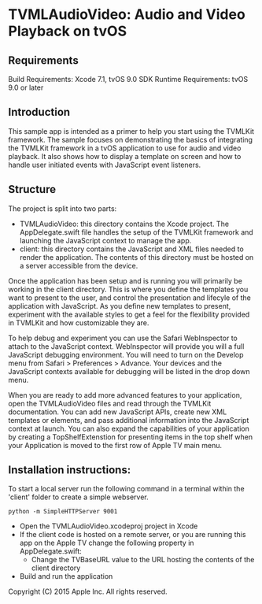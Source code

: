 # TVMLAudioVideo: Audio and Video Playback on tvOS

## Requirements
Build Requirements: Xcode 7.1, tvOS 9.0 SDK
Runtime Requirements: tvOS 9.0 or later

## Introduction
This sample app is intended as a primer to help you start using the TVMLKit framework. The sample focuses on demonstrating the basics of integrating the TVMLKit framework in a tvOS application to use for audio and video playback. It also shows how to display a template on screen and how to handle user initiated events with JavaScript event listeners. 

## Structure
The project is split into two parts:
- TVMLAudioVideo: this directory contains the Xcode project. The AppDelegate.swift file handles the setup of the TVMLKit framework and launching the JavaScript context to manage the app.
- client: this directory contains the JavaScript and XML files needed to render the application. The contents of this directory must be hosted on a server accessible from the device.

Once the application has been setup and is running you will primarily be working in the client directory. This is where you define the templates you want to present to the user, and control the presentation and lifecyle of the application with JavaScript. As you define new templates to present, experiment with the available styles to get a feel for the flexibility provided in TVMLKit and how customizable they are.

To help debug and experiment you can use the Safari WebInspector to attach to the JavaScript context. WebInspector will provide you will a full JavaScript debugging environment. You will need to turn on the Develop menu from Safari > Preferences > Advance. Your devices and the JavaScript contexts available for debugging will be listed in the drop down menu.

When you are ready to add more advanced features to your application, open the TVMLAudioVideo files and read through the TVMLKit documentation. You can add new JavaScript APIs, create new XML templates or elements, and pass additional information into the JavaScript context at launch. You can also expand the capabilities of your application by creating a TopShelfExtenstion for presenting items in the top shelf when your Application is moved to the first row of Apple TV main menu.


## Installation instructions:
To start a local server run the following command in a terminal within the 'client' folder to create a simple webserver.

```
python -m SimpleHTTPServer 9001
```

- Open the TVMLAudioVideo.xcodeproj project in Xcode
- If the client code is hosted on a remote server, or you are running this app on the Apple TV change the following property in AppDelegate.swift:
	- Change the TVBaseURL value to the URL hosting the contents of the client directory
- Build and run the application



Copyright (C) 2015 Apple Inc. All rights reserved.
